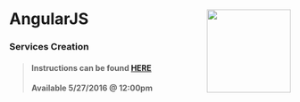 # AngularJS <img align="right" src="https://github.com/Learning-Fuze/prototypes_C8/blob/assets/assets/images/logos/LF_LOGO.png?raw=true" width="150">
### Services Creation

>#### Instructions can be found <a href="http://learning-fuze.github.io/prototypes_C8/#/AngularJS-Services-Creation" target="_blank">HERE</a>
>#### Available 5/27/2016 @ 12:00pm
